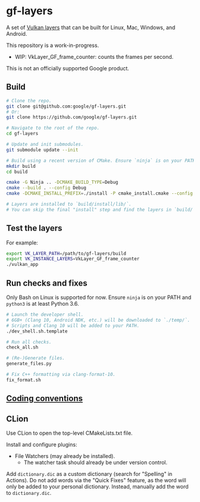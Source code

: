 # gf-layers

A set of
[Vulkan layers](https://github.com/KhronosGroup/Vulkan-Loader/blob/master/loader/LoaderAndLayerInterface.md#layers)
that can be built for Linux, Mac, Windows, and Android.

This repository is a work-in-progress.

* WIP: VkLayer_GF_frame_counter: counts the frames per second.

This is not an officially supported Google product.

## Build


```sh
# Clone the repo.
git clone git@github.com:google/gf-layers.git
# Or:
git clone https://github.com/google/gf-layers.git

# Navigate to the root of the repo.
cd gf-layers

# Update and init submodules.
git submodule update --init

# Build using a recent version of CMake. Ensure `ninja` is on your PATH.
mkdir build
cd build

cmake -G Ninja .. -DCMAKE_BUILD_TYPE=Debug
cmake --build . --config Debug
cmake -DCMAKE_INSTALL_PREFIX=./install -P cmake_install.cmake --config Debug

# Layers are installed to `build/install/lib/`.
# You can skip the final "install" step and find the layers in `build/`.
```

## Test the layers

For example:

```sh
export VK_LAYER_PATH=/path/to/gf-layers/build
export VK_INSTANCE_LAYERS=VkLayer_GF_frame_counter
./vulkan_app
```

## Run checks and fixes

Only Bash on Linux is supported for now.
Ensure `ninja` is on your PATH and `python3` is at least Python 3.6.

```sh
# Launch the developer shell.
# 6GB+ (Clang 10, Android NDK, etc.) will be downloaded to `./temp/`.
# Scripts and Clang 10 will be added to your PATH.
./dev_shell.sh.template

# Run all checks.
check_all.sh

# (Re-)Generate files.
generate_files.py

# Fix C++ formatting via clang-format-10.
fix_format.sh
```

## [Coding conventions](docs/conventions.md)

## CLion

Use CLion to open the top-level CMakeLists.txt file.

Install and configure plugins:

* File Watchers (may already be installed).
  * The watcher task should already be under version control.

Add `dictionary.dic` as a custom dictionary (search for "Spelling" in Actions).
Do not add words via the "Quick Fixes" feature,
as the word will only be added to your personal dictionary.
Instead, manually add the word to `dictionary.dic`.
